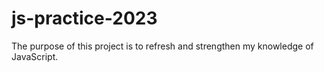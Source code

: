 # js-practice-2023

The purpose of this project is to refresh and strengthen my knowledge of JavaScript.

